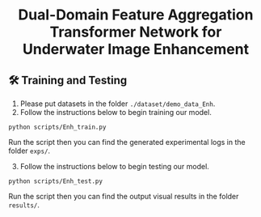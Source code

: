 <div align="center">

# Dual-Domain Feature Aggregation Transformer Network for Underwater Image Enhancement

</div>

<!-- > Dual-Domain Feature Aggregation Transformer Network for Underwater Image Enhancement -->


## 🛠️ Training and Testing
1. Please put datasets in the folder `./dataset/demo_data_Enh`.
2. Follow the instructions below to begin training our model.
```
python scripts/Enh_train.py
```
Run the script then you can find the generated experimental logs in the folder `exps/`.

3. Follow the instructions below to begin testing our model.
```
python scripts/Enh_test.py
```
Run the script then you can find the output visual results in the folder `results/`.
